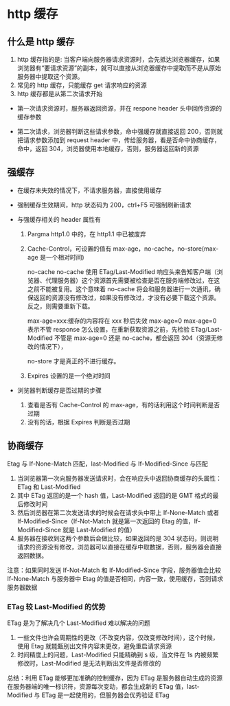 # http 缓存

## 什么是 http 缓存

1. http 缓存指的是: 当客户端向服务器请求资源时，会先抵达浏览器缓存，如果浏览器有“要请求资源”的副本，就可以直接从浏览器缓存中提取而不是从原始服务器中提取这个资源。
2. 常见的 http 缓存，只能缓存 get 请求响应的资源
3. http 缓存都是从第二次请求开始

-   第一次请求资源时，服务器返回资源，并在 respone header 头中回传资源的缓存参数

-   第二次请求，浏览器判断这些请求参数，命中强缓存就直接返回 200，否则就把请求参数添加到 request header 中，传给服务器，看是否命中协商缓存，命中，返回 304，浏览器使用本地缓存，否则，服务器返回新的资源

## 强缓存

-   在缓存未失效的情况下，不请求服务器，直接使用缓存
-   强制缓存生效期间，http 状态码为 200，ctrl+F5 可强制刷新请求
-   与强缓存相关的 header 属性有

    1. Pargma http1.0 中的，在 http1.1 中已被废弃
    2. Cache-Control，可设置的值有 max-age，no-cache，no-store(max-age 是一个相对时间)

        no-cache
        no-cache 使用 ETag/Last-Modified 响应头来告知客户端（浏览器、代理服务器）这个资源首先需要被检查是否在服务端修改过，在这之前不能被复用。这个意味着 no-cache 将会和服务器进行一次通讯，确保返回的资源没有修改过，如果没有修改过，才没有必要下载这个资源。反之，则需要重新下载。

        max-age=xxx:缓存的内容将在 xxx 秒后失效
        max-age=0
        max-age=0 表示不管 response 怎么设置，在重新获取资源之前，先检验 ETag/Last-Modified
        不管是 max-age=0 还是 no-cache，都会返回 304（资源无修改的情况下），

        no-store 才是真正的不进行缓存。

    3. Expires 设置的是一个绝对时间

-   浏览器判断缓存是否过期的步骤
    1. 查看是否有 Cache-Control 的 max-age，有的话利用这个时间判断是否过期
    2. 没有的话，根据 Expires 判断是否过期

## 协商缓存

Etag 与 If-None-Match 匹配，last-Modified 与 If-Modified-Since 与匹配

1. 当浏览器第一次向服务器发送请求时，会在响应头中返回协商缓存的头属性：ETag 和 Last-Modified
2. 其中 ETag 返回的是一个 hash 值，Last-Modified 返回的是 GMT 格式的最后修改时间
3. 然后浏览器在第二次发送请求的时候会在请求头中带上 If-None-Match 或者 If-Modified-Since（If-Not-Match 就是第一次返回的 Etag 的值，If-Modified-Since 就是 Last-Modified 的值）
4. 服务器在接收到这两个参数后会做比较，如果返回的是 304 状态码，则说明请求的资源没有修改，浏览器可以直接在缓存中取数据，否则，服务器会直接返回数据。

注意：如果同时发送 If-Not-Match 和 If-Modified-Since 字段，服务器值会比较 If-None-Match 与服务器中 Etag 的值是否相同，内容一致，使用缓存，否则请求服务器数据

### ETag 较 Last-Modified 的优势

ETag 是为了解决几个 Last-Modified 难以解决的问题

1. 一些文件也许会周期性的更改（不改变内容，仅改变修改时间），这个时候，使用 Etag 就能甄别出文件内容未更改，避免重启请求资源
2. 时间精度上的问题，Last-Modified 只能精确到 s 级，当文件在 1s 内被频繁修改时，Last-Modified 是无法判断出文件是否修改的

总结：利用 ETag 能够更加准确的控制缓存，因为 ETag 是服务器自动生成的资源在服务器端的唯一标识符，资源每次变动，都会生成新的 ETag 值，last-Modified 与 ETag 是一起使用的，但服务器会优秀验证 ETag

